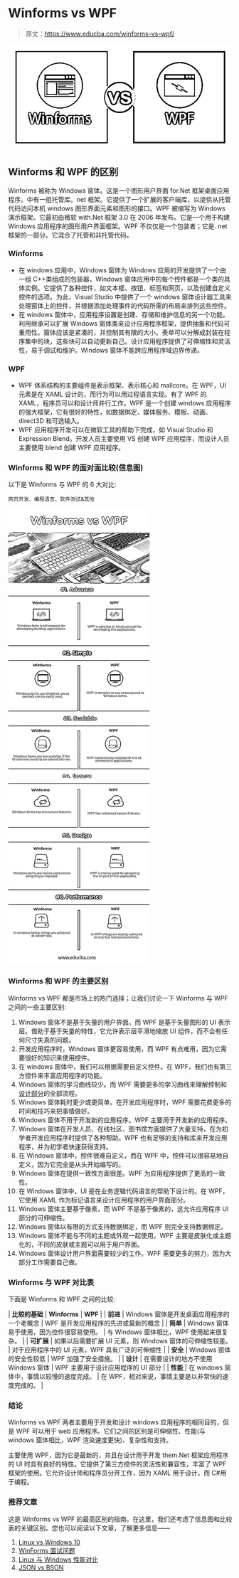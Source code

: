 # Winforms vs WPF

> 原文：<https://www.educba.com/winforms-vs-wpf/>

![Winforms vs WPF](img/a83a6d52df72a4fb4bae02199c30ee02.png)



## **Winforms 和 WPF 的区别**

Winforms 被称为 Windows 窗体。这是一个图形用户界面 for.Net 框架桌面应用程序。中有一组托管库。net 框架。它提供了一个扩展的客户端库，以提供从托管代码访问本机 windows 图形界面元素和图形的接口。WPF 被缩写为 Windows 演示框架。它最初由微软 with.Net 框架 3.0 在 2006 年发布。它是一个用于构建 Windows 应用程序的图形用户界面框架。WPF 不仅仅是一个包装者；它是. net 框架的一部分。它混合了托管和非托管代码。

### Winforms

*   在 windows 应用中，Windows 窗体为 Windows 应用的开发提供了一个由一组 C++类组成的包装器，Windows 窗体应用中的每个控件都是一个类的具体实例。它提供了各种控件，如文本框、按钮、标签和网页，以及创建自定义控件的选项。为此，Visual Studio 中提供了一个 windows 窗体设计器工具来处理窗体上的控件，并根据添加处理事件的代码所需的布局来排列这些控件。
*   在 windows 窗体中，应用程序设置是创建、存储和维护信息的另一个功能。利用继承可以扩展 Windows 窗体类来设计应用程序框架，提供抽象和代码可重用性。窗体应该是紧凑的，并控制其有限的大小。表单可以分解成封装在程序集中的块，这些块可以自动更新自己。设计应用程序提供了可伸缩性和灵活性，易于调试和维护。Windows 窗体不能跨应用程序域边界传递。

### WPF

*   WPF 体系结构的主要组件是表示框架、表示核心和 mallcore。在 WPF，UI 元素是在 XAML 设计的，而行为可以用过程语言实现。有了 WPF 的 XAML，程序员可以和设计师并行工作。WPF 是一个创建 windows 应用程序的强大框架，它有很好的特性，如数据绑定、媒体服务、模板、动画、direct3D 和可选输入。
*   WPF 应用程序开发可以在微软工具的帮助下完成，如 Visual Studio 和 Expression Blend。开发人员主要使用 VS 创建 WPF 应用程序，而设计人员主要使用 blend 创建 WPF 应用程序。

### Winforms 和 WPF 的面对面比较(信息图)

以下是 Winforms 与 WPF 的 6 大对比:

<small>网页开发、编程语言、软件测试&其他</small>

![Winforms-vs-WPF infographics](img/972c74187e69b6241b535bbf9da44424.png)



### Winforms 和 WPF 的主要区别

Winforms vs WPF 都是市场上的热门选择；让我们讨论一下 Winforms 与 WPF 之间的一些主要区别:

1.  Windows 窗体不是基于矢量的用户界面。而 WPF 是基于矢量图形的 UI 表示层。借助于基于矢量的特性，它允许表示层平滑地缩放 UI 组件，而不会有任何尺寸失真的问题。
2.  开发应用程序时，Windows 窗体更容易使用，而 WPF 有点难用，因为它需要很好的知识来使用控件。
3.  在 windows 窗体中，我们可以根据需要自定义控件。在 WPF，我们也有第三方控件来丰富应用程序的功能。
4.  Windows 窗体的学习曲线较少。而 WPF 需要更多的学习曲线来理解控制和[设计部分](https://www.educba.com/design-pattern-interview-questions/)的全部流程。
5.  Windows 窗体耗时更少或更简单。在开发应用程序时，WPF 需要花费更多的时间和技巧来把事情做好。
6.  Windows 窗体不用于开发新的应用程序。WPF 主要用于开发新的应用程序。
7.  Windows 窗体在开发人员、在线社区、图书馆方面提供了大量支持，在为初学者开发应用程序时提供了各种帮助。WPF 也有足够的支持和库来开发应用程序，并为初学者快速获得支持。
8.  在 Windows 窗体中，控件很难自定义，而在 WPF 中，控件可以很容易地自定义，因为它完全是从头开始编写的。
9.  Windows 窗体在提供一致性方面很差。WPF 为应用程序提供了更高的一致性。
10.  在 Windows 窗体中，UI 是在业务逻辑代码语言的帮助下设计的。在 WPF，它使用 XAML 作为标记语言来设计应用程序的用户界面部分。
11.  Windows 窗体主要基于像素，而 WPF 不是基于像素的，这允许应用程序 UI 部分的可伸缩性。
12.  Windows 窗体以有限的方式支持数据绑定，而 WPF 则完全支持数据绑定。
13.  Windows 窗体不能与不同的主题或外观一起使用。WPF 主要是皮肤化或主题化的，不同的皮肤或主题可以用于用户界面。
14.  Windows 窗体设计用户界面需要较少的工作。WPF 需要更多的努力，因为大部分工作需要自己做。

### Winforms 与 WPF 对比表

下面是 Winforms 和 WPF 之间的比较:

| **比较的基础** | **Winforms** | **WPF** |
| **前进** | Windows 窗体是开发桌面应用程序的一个老概念 | WPF 是开发应用程序的先进或最新的概念 |
| **简单** | Windows 窗体易于使用，因为控件很容易使用。 | 与 Windows 窗体相比，WPF 使用起来很复杂。 |
| **可扩展** | 如果以后需要扩展 UI 元素，则 Windows 窗体的可伸缩性较差。 | 对于应用程序中的 UI 元素，WPF 具有广泛的可伸缩性 |
| **安全** | Windows 窗体的安全性较低 | WPF 加强了安全措施。 |
| **设计** | 在需要设计的地方不使用 Windows 窗体 | WPF 主要用于设计应用程序的 UI 部分 |
| **性能** | 在 windows 窗体中，事情以较慢的速度完成。 | 在 WPF，相对来说，事情主要是以非常快的速度完成的。 |

### 结论

Winforms vs WPF 两者主要用于开发和设计 windows 应用程序的相同目的，但是 WPF 可以用于 web 应用程序。它们之间的区别是可伸缩性、性能(与 windows 窗体相比，WPF 渲染速度更快)、复杂性和支持。

主要使用 WPF，因为它是最新的，并且在设计用于开发 them.Net 框架应用程序的 UI 时具有良好的特性。它提供了第三方控件的灵活性和兼容性，丰富了 WPF 框架的使用。它允许设计师和程序员分开工作，因为 XAML 用于设计，而 C#用于编程。

### 推荐文章

这是 Winforms vs WPF 的最高区别的指南。在这里，我们还考虑了信息图和比较表的关键区别。您也可以阅读以下文章，了解更多信息——

1.  [Linux vs Windows 10](https://www.educba.com/linux-vs-windows-10/)
2.  [WinForms 面试问题](https://www.educba.com/winforms-interview-questions/)
3.  [Linux 与 Windows 性能对比](https://www.educba.com/linux-vs-windows-performance/)
4.  [JSON vs BSON](https://www.educba.com/json-vs-bson/)





